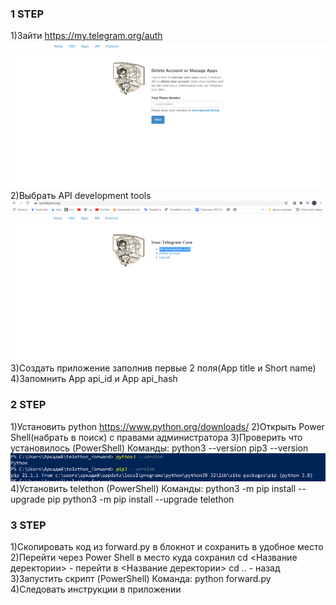 ### 1 STEP
1)Зайти https://my.telegram.org/auth
![](imgs/my_telegram1.png)
2)Выбрать API development tools
![](imgs/my_telegram2.png)
3)Создать приложение заполнив первые 2 поля(App title и Short name)
4)Запомнить App api_id и App api_hash

### 2 STEP
1)Установить python https://www.python.org/downloads/
2)Открыть Power Shell(набрать в поиск) с правами администратора 
3)Проверить что установилось (PowerShell)
Команды:
python3 --version
pip3 --version
![](imgs/PSpython.png)
4)Установить telethon (PowerShell)
Команды:
python3 -m pip install --upgrade pip
python3 -m pip install --upgrade telethon

### 3 STEP
1)Скопировать код из forward.py в блокнот и сохранить в удобное место
2)Перейти через Power Shell в место куда сохранил
cd <Название деректории> - перейти в <Название деректории>
cd .. - назад
3)Запустить скрипт (PowerShell)
Команда:
python forward.py
4)Следовать инструкции в приложении